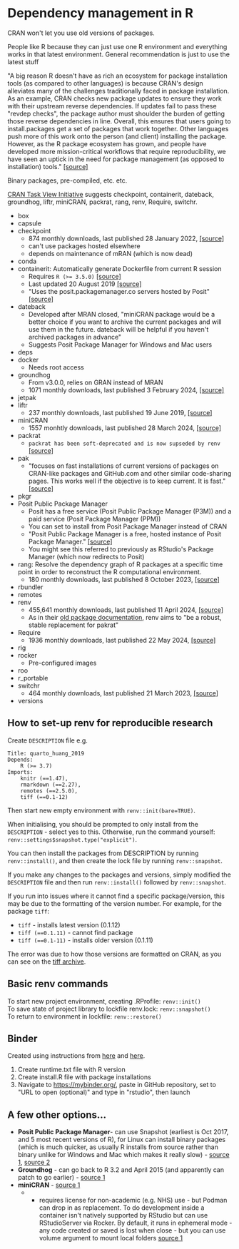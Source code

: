 # Dependency management in R

CRAN won't let you use old versions of packages.

People like R because they can just use one R environment and everything works in that latest environment. General recommendation is just to use the latest stuff

"A big reason R doesn't have as rich an ecosystem for package installation tools (as compared to other languages) is because CRAN's design alleviates many of the challenges traditionally faced in package installation. As an example, CRAN checks new package updates to ensure they work with their upstream reverse dependencies. If updates fail to pass these "revdep checks", the package author must shoulder the burden of getting those reverse dependencies in line. Overall, this ensures that users going to install.packages get a set of packages that work together. Other languages push more of this work onto the person (and client) installing the package. However, as the R package ecosystem has grown, and people have developed more mission-critical workflows that require reproducibility, we have seen an uptick in the need for package management (as opposed to installation) tools." [[source]](https://forum.posit.co/t/what-is-the-current-state-of-r-package-mangers-in-2019/25143/2)

Binary packages, pre-compiled, etc. etc.

[CRAN Task View Initiative](https://cran.r-project.org/web/views/ReproducibleResearch.html) suggests checkpoint, containerit, dateback, groundhog, liftr, miniCRAN, packrat, rang, renv, Require, switchr.

* box
* capsule
* checkpoint
    * 874 monthly downloads, last published 28 January 2022, [[source]](https://www.rdocumentation.org/packages/checkpoint/versions/1.0.2)
    * can't use packages hosted elsewhere
    * depends on maintenance of mRAN (which is now dead)
* conda
* containerit: Automatically generate Dockerfile from current R session
    * Requires `R (>= 3.5.0)` [[source]](https://github.com/o2r-project/containerit/)
    * Last updated 20 August 2019 [[source]](https://github.com/o2r-project/containerit)
    * "Uses the posit.packagemanager.co servers hosted by Posit" [[source]](https://www.rdocumentation.org/packages/Require/versions/0.3.1)
* dateback
    * Developed after MRAN closed, "miniCRAN package would be a better choice if you want to archive the current packages and will use them in the future. dateback will be helpful if you haven't archived packages in advance"
    * Suggests Posit Package Manager for Windows and Mac users
* deps
* docker
    * Needs root access
* groundhog
    * From v3.0.0, relies on GRAN instead of MRAN
    * 1071 monthly downloads, last published 3 February 2024, [[source]](https://www.rdocumentation.org/packages/groundhog/versions/3.2.0)
* jetpak
* liftr
    * 237 monthly downloads, last published 19 June 2019, [[source]](https://www.rdocumentation.org/packages/liftr/versions/0.9.2)
* miniCRAN
    * 1557 monhtly downloads, last published 28 March 2024, [[source]](https://www.rdocumentation.org/packages/miniCRAN/versions/0.3.0)
* packrat
    * `packrat has been soft-deprecated and is now supseded by renv` [[source]](https://www.rdocumentation.org/packages/packrat/versions/0.9.2)
* pak
    * "focuses on fast installations of current versions of packages on CRAN-like packages and GitHub.com and other similar code-sharing pages. This works well if the objective is to keep current. It is fast." [[source]](https://www.rdocumentation.org/packages/Require/versions/0.3.1)
* pkgr
* Posit Public Package Manager
    * Posit has a free service (Posit Public Package Manager (P3M)) and a paid service (Posit Package Manager (PPM))
    * You can set to install from Posit Package Manager instead of CRAN
    * "Posit Public Package Manager is a free, hosted instance of Posit Package Manager." [[source]](https://docs.posit.co/rspm/admin/)
    * You might see this referred to previously as RStudio's Package Manager (which now redirects to Posit)
* rang: Resolve the dependency graph of R packages at a specific time point in order to reconstruct the R computational environment.
    * 180 monthly downloads, last published 8 October 2023, [[source]](https://www.rdocumentation.org/packages/rang/versions/0.3.0)
* rbundler
* remotes
* renv
    * 455,641 monthly downloads, last published 11 April 2024, [[source]](https://www.rdocumentation.org/packages/renv/versions/1.0.7)
    * As in their [old package documentation](https://www.rdocumentation.org/packages/renv/versions/0.3.0-40), renv aims to "be a robust, stable replacement for pakrat"
* Require
    * 1936 monthly downloads, last published 22 May 2024, [[source]](https://www.rdocumentation.org/packages/Require/versions/0.3.1)
* rig
* rocker
    * Pre-configured images
* roo
* r_portable
* switchr
    * 464 monthly downloads, last published 21 March 2023, [[source]](https://www.rdocumentation.org/packages/switchr/versions/0.14.8)
* versions

## How to set-up renv for reproducible research

Create `DESCRIPTION` file e.g.

```
Title: quarto_huang_2019
Depends: 
    R (>= 3.7)
Imports:
    knitr (==1.47),
    rmarkdown (==2.27),
    remotes (==2.5.0),
    tiff (==0.1-12)
```

Then start new empty environment with `renv::init(bare=TRUE)`.

When initialising, you should be prompted to only install from the `DESCRIPTION` - select yes to this. Otherwise, run the command yourself: `renv::settings$snapshot.type("explicit")`.

You can then install the packages from DESCRIPTION by running `renv::install()`, and then create the lock file by running `renv::snapshot`.

If you make any changes to the packages and versions, simply modified the `DESCRIPTION` file and then run `renv::install()` followed by `renv::snapshot`.

If you run into issues where it cannot find a specific package/version, this may be due to the formatting of the version number. For example, for the package `tiff`:

* `tiff` - installs latest version (0.1.12)
* `tiff (==0.1.11)` - cannot find package
* `tiff (==0.1-11)` - installs older version (0.1.11)

The error was due to how those versions are formatted on CRAN, as you can see on the [tiff archive](https://cran.r-project.org/src/contrib/Archive/tiff/).

## Basic renv commands

To start new project environment, creating .RProfile: `renv::init()`  
To save state of project library to lockfile renv.lock: `renv::snapshot()`  
To return to environment in lockfile:  `renv::restore()`  

## Binder

Created using instructions from [here](https://ajstewartlang.github.io/23_introduction_to_binder/slides/23_introduction_to_binder.pdf) and [here](https://github.com/binder-examples/r).  

1. Create runtime.txt file with R version  
2. Create install.R file with package installations  
3. Navigate to https://mybinder.org/, paste in GitHub repository, set to "URL to open (optional)" and type in "rstudio", then launch  

## A few other options...

* **Posit Public Package Manager**- can use Snapshot (earliest is Oct 2017, and 5 most recent versions of R), for Linux can install binary packages (which is much quicker, as usually R installs from source rather than binary unlike for Windows and Mac which makes it really slow) - [source 1](https://packagemanager.posit.co/client/#/repos/cran/setup), [source 2](https://docs.posit.co/faq/p3m-faq/#frequently-asked-questions)
* **Groundhog** - can go back to R 3.2 and April 2015 (and apparently can patch to go earlier) - [source 1](https://www.brodrigues.co/blog/2023-01-12-repro_r/)
* **miniCRAN** - [source 1](https://learn.microsoft.com/en-us/sql/machine-learning/package-management/create-a-local-package-repository-using-minicran?view=sql-server-ver16)
    *  - requires license for non-academic (e.g. NHS) use - but Podman can drop in as replacement. To do development inside a container isn't natively supported by RStudio but can use RStudioServer via Rocker. By default, it runs in ephemeral mode - any code created or saved is lost when close - but you can use volume argument to mount local folders [source 1](https://towardsdatascience.com/running-rstudio-inside-a-container-e9db5e809ff8)